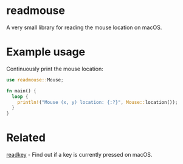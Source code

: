 # readmouse

A very small library for reading the mouse location on macOS.

# Example usage

Continuously print the mouse location:

```rust
use readmouse::Mouse;

fn main() {
  loop {
    println!("Mouse (x, y) location: {:?}", Mouse::location());
  }
}
```

# Related

[readkey](https://crates.io/crates/readkey) - Find out if a key is currently pressed on macOS.

